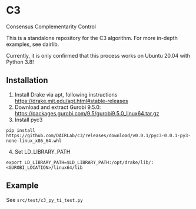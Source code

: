 # C3
Consensus Complementarity Control

This is a standalone repository for the C3 algorithm. For more in-depth examples, see dairlib.

Currently, it is only confirmed that this process works on Ubuntu 20.04 with Python 3.8! 

## Installation
1. Install Drake via apt, following instructions https://drake.mit.edu/apt.html#stable-releases
2. Download and extract Gurobi 9.5.0: https://packages.gurobi.com/9.5/gurobi9.5.0_linux64.tar.gz
3. Install pyc3
```
pip install https://github.com/DAIRLab/c3/releases/download/v0.0.1/pyc3-0.0.1-py3-none-linux_x86_64.whl
```
4. Set LD_LIBRARY_PATH
```
export LD_LIBRARY_PATH=$LD_LIBRARY_PATH:/opt/drake/lib/:<GUROBI_LOCATION>/linux64/lib
```

## Example
See `src/test/c3_py_ti_test.py`
